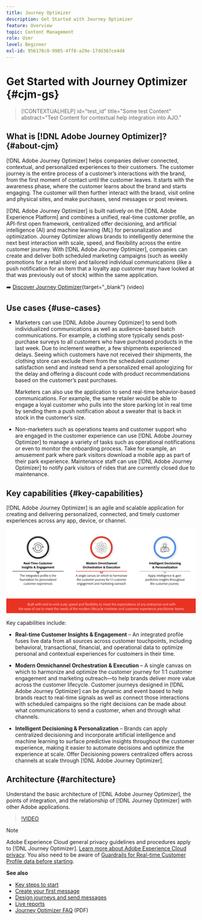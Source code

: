```yaml
---
title: Journey Optimizer
description: Get Started with Journey Optimizer
feature: Overview
topic: Content Management
role: User
level: Beginner
exl-id: 956178c0-9985-4ff8-a29e-17dd367ce4d4
---
```

# Get Started with Journey Optimizer {#cjm-gs}

>[!CONTEXTUALHELP]
>id="test_id"
>title="Some test Content"
>abstract="Test Content for contextual help integration into AJO."

## What is [!DNL Adobe Journey Optimizer]?{#about-cjm}

[!DNL Adobe Journey Optimizer] helps companies deliver connected, contextual, and personalized experiences to their customers. The customer journey is the entire process of a customer’s interactions with the brand, from the first moment of contact until the customer leaves. It starts with the awareness phase, where the customer learns about the brand and starts engaging. The customer will then further interact with the brand, visit online and physical sites, and make purchases, send messages or post reviews.

[!DNL Adobe Journey Optimizer] is built natively on the [!DNL Adobe Experience Platform] and combines a unified, real-time customer profile, an API-first open framework, centralized offer decisioning, and artificial intelligence (AI) and machine learning (ML) for personalization and optimization. Journey Optimizer allows brands to intelligently determine the next best interaction with scale, speed, and flexibility across the entire customer journey. With [!DNL Adobe Journey Optimizer], companies can create and deliver both scheduled marketing campaigns (such as weekly promotions for a retail store) and tailored individual communications (like a push notification for an item that a loyalty app customer may have looked at that was previously out of stock) within the same application.

➡️ [Discover Journey Optimizer](https://experienceleague.adobe.com/docs/journey-optimizer-learn/tutorials/introduction-to-journey-optimizer/introduction.html){target="_blank"} (video)


## Use cases {#use-cases}

* Marketers can use [!DNL Adobe Journey Optimizer] to send both individualized communications as well as audience-based batch communications. For example, a clothing store typically sends post-purchase surveys to all customers who have purchased products in the last week. Due to inclement weather, a few shipments experienced delays. Seeing which customers have not received their shipments, the clothing store can exclude them from the scheduled customer satisfaction send and instead send a personalized email apologizing for the delay and offering a discount code with product recommendations based on the customer’s past purchases.
    
    Marketers can also use the application to send real-time behavior-based communications. For example, the same retailer would be able to engage a loyal customer who pulls into the store parking lot in real time by sending them a push notification about a sweater that is back in stock in the customer’s size.

* Non-marketers such as operations teams and customer support who are engaged in the customer experience can use [!DNL Adobe Journey Optimizer] to manage a variety of tasks such as operational notifications or even to monitor the onboarding process. Take for example, an amusement park where park visitors download a mobile app as part of their park experience. Maintenance staff can use [!DNL Adobe Journey Optimizer] to notify park visitors of rides that are currently closed due to maintenance.

## Key capabilities {#key-capabilities}

[!DNL Adobe Journey Optimizer] is an agile and scalable application for creating and delivering personalized, connected, and timely customer experiences across any app, device, or channel. 

![](../assets/ajo-capabilities.png)

Key capabilities include:

* **Real-time Customer Insights & Engagement** – An integrated profile fuses live data from all sources across customer touchpoints, including behavioral, transactional, financial, and operational data to optimize personal and contextual experiences for customers in their time. 

* **Modern Omnichannel Orchestration & Execution** – A single canvas on which to harmonize and optimize the customer journey for 1:1 customer engagement and marketing outreach—to help brands deliver more value across the customer lifecycle. Customer journeys designed in [!DNL Adobe Journey Optimizer] can be dynamic and event based to help brands react to real-time signals as well as connect those interactions with scheduled campaigns so the right decisions can be made about what communications to send a customer, when and through what channels.

* **Intelligent Decisioning & Personalization** – Brands can apply centralized decisioning and incorporate artificial intelligence and machine learning to surface predictive insights throughout the customer experience, making it easier to automate decisions and optimize the experience at scale. Offer Decisioning powers centralized offers across channels at scale through [!DNL Adobe Journey Optimizer].

## Architecture {#architecture}

Understand the basic architecture of [!DNL Adobe Journey Optimizer], the points of integration, and the relationship of [!DNL Journey Optimizer] with other Adobe applications.

>[!VIDEO](https://video.tv.adobe.com/v/334205?quality=12)


>[!NOTE]
>
> Adobe Experience Cloud general privacy guidelines and procedures apply to [!DNL Journey Optimizer]. [Learn more about Adobe Experience Cloud privacy](https://www.adobe.com/privacy/experience-cloud.html).
> You also need to be aware of [Guardrails for Real-time Customer Profile data before starting](https://experienceleague.adobe.com/docs/experience-platform/profile/guardrails.html).


**See also**

* [Key steps to start](quick-start.md)
* [Create your first message](../get-started-content.md)
* [Design journeys and send messages](../building-journeys/journey-gs.md)
* [Live reports](../reports/live-report.md)
* [Journey Optimizer FAQ](../assets/do-not-localize/AJO-FAQ.pdf) (PDF)
